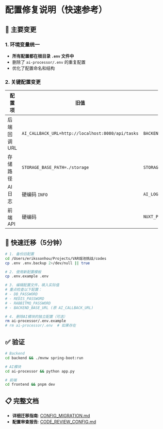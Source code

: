 # 配置修复说明（快速参考）

## 🎯 主要变更

### 1. 环境变量统一
- **所有配置都在根目录 `.env` 文件中**
- 删除了 `ai-processor/.env` 的重复配置
- 优化了配置命名和结构

### 2. 关键配置变更

| 配置项 | 旧值 | 新值 |
|-------|------|------|
| 后端回调URL | `AI_CALLBACK_URL=http://localhost:8080/api/tasks` | `BACKEND_BASE_URL=http://localhost:8080` |
| 存储路径 | `STORAGE_BASE_PATH=./storage` | `STORAGE_BASE_PATH=storage` |
| AI日志 | 硬编码 `INFO` | `AI_LOG_LEVEL=INFO` |
| 前端API | 硬编码 | `NUXT_PUBLIC_API_BASE=http://localhost:8080` |

## 🚀 快速迁移（5分钟）

```bash
# 1. 备份旧配置
cd /Users/erikssonhou/Projects/VAR熔池挑战/codes
cp .env .env.backup 2>/dev/null || true

# 2. 使用新配置模板
cp .env.example .env

# 3. 编辑配置文件，填入实际值
# 重点检查以下配置：
# - DB_PASSWORD
# - REDIS_PASSWORD  
# - RABBITMQ_PASSWORD
# - BACKEND_BASE_URL (原 AI_CALLBACK_URL)

# 4. 删除AI模块的独立配置（可选）
rm ai-processor/.env.example
# rm ai-processor/.env  # 如果存在
```

## ✅ 验证

```bash
# Backend
cd backend && ./mvnw spring-boot:run

# AI模块
cd ai-processor && python app.py

# 前端
cd frontend && pnpm dev
```

## 📋 完整文档

- **详细迁移指南**: [CONFIG_MIGRATION.md](./CONFIG_MIGRATION.md)
- **配置审查报告**: [CODE_REVIEW_CONFIG.md](./CODE_REVIEW_CONFIG.md)

